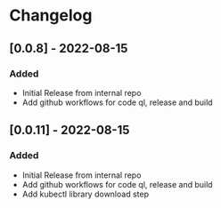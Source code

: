 # Changelog

## [0.0.8] - 2022-08-15
### Added
- Initial Release from internal repo
- Add github workflows for code ql, release and build

## [0.0.11] - 2022-08-15
### Added
- Initial Release from internal repo
- Add github workflows for code ql, release and build
- Add kubectl library download step

